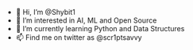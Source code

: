 - 👋 Hi, I’m @Shybit1
- 👀 I’m interested in AI, ML and Open Source
- 🌱 I’m currently learning Python and Data Structures
- 📫 Find me on twitter as @scr1ptsavvy

<!---
Shybit1/Shybit1 is a ✨ special ✨ repository because its `README.md` (this file) appears on your GitHub profile.
You can click the Preview link to take a look at your changes.
--->
